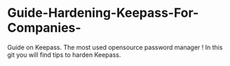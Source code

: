 # Guide-Hardening-Keepass-For-Companies-
Guide on Keepass. The most used opensource password manager ! In this git you will find tips to harden Keepass.
